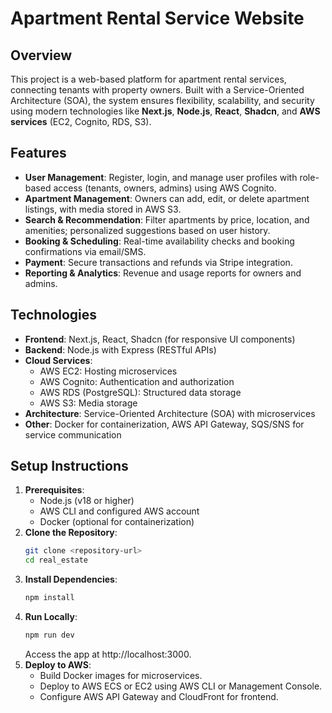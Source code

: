 # Apartment Rental Service Website

## Overview
This project is a web-based platform for apartment rental services, connecting tenants with property owners. Built with a Service-Oriented Architecture (SOA), the system ensures flexibility, scalability, and security using modern technologies like **Next.js**, **Node.js**, **React**, **Shadcn**, and **AWS services** (EC2, Cognito, RDS, S3).

## Features
* **User Management**: Register, login, and manage user profiles with role-based access (tenants, owners, admins) using AWS Cognito.
* **Apartment Management**: Owners can add, edit, or delete apartment listings, with media stored in AWS S3.
* **Search & Recommendation**: Filter apartments by price, location, and amenities; personalized suggestions based on user history.
* **Booking & Scheduling**: Real-time availability checks and booking confirmations via email/SMS.
* **Payment**: Secure transactions and refunds via Stripe integration.
* **Reporting & Analytics**: Revenue and usage reports for owners and admins.

## Technologies
* **Frontend**: Next.js, React, Shadcn (for responsive UI components)
* **Backend**: Node.js with Express (RESTful APIs)
* **Cloud Services**:
  * AWS EC2: Hosting microservices
  * AWS Cognito: Authentication and authorization
  * AWS RDS (PostgreSQL): Structured data storage
  * AWS S3: Media storage
* **Architecture**: Service-Oriented Architecture (SOA) with microservices
* **Other**: Docker for containerization, AWS API Gateway, SQS/SNS for service communication

## Setup Instructions
1. **Prerequisites**:
   * Node.js (v18 or higher)
   * AWS CLI and configured AWS account
   * Docker (optional for containerization)
2. **Clone the Repository**:
   ```bash
   git clone <repository-url>
   cd real_estate
   ```
3. **Install Dependencies**:
   ```bash
   npm install
   ```
4. **Run Locally**:
   ```bash
   npm run dev
   ```
   Access the app at http://localhost:3000.
5. **Deploy to AWS**:
   * Build Docker images for microservices.
   * Deploy to AWS ECS or EC2 using AWS CLI or Management Console.
   * Configure AWS API Gateway and CloudFront for frontend.







